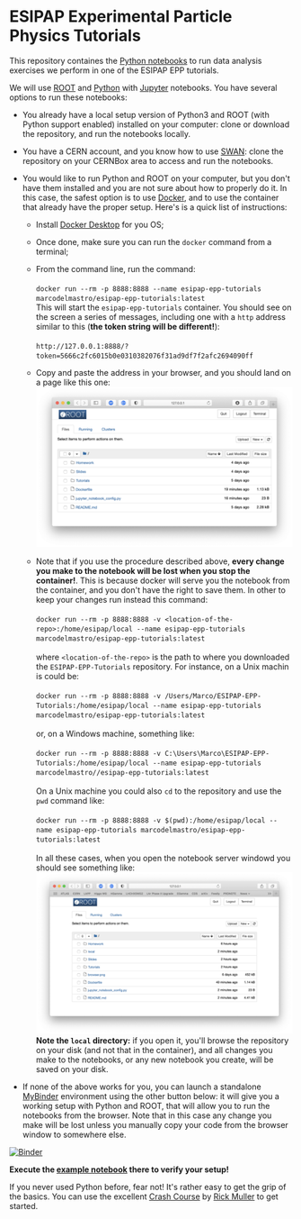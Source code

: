 # ESIPAP  Experimental Particle Physics Tutorials

This repository containes the [Python notebooks](Tutorials) to run data analysis exercises we perform in one of the ESIPAP EPP tutorials.

We will use [ROOT](https://root.cern) and [Python](https://www.python.org) with [Jupyter](https://jupyter.org) notebooks. You have several options to run these notebooks:

- You already have a local setup version of Python3 and ROOT (with Python support enabled) installed on your computer: clone or download the repository, and run the notebooks locally.

- You have a CERN account, and you know how to use [SWAN](http://swan.cern.ch): clone the repository on your CERNBox area to access and run the notebooks.

- You would like to run Python and ROOT on your computer, but you don't have them installed and you are not sure about how to properly do it. In this case, the safest option is to use [Docker](https://www.docker.com), and to use the container that already have the proper setup. Here's is a quick list of instructions:

   * Install [Docker Desktop](https://www.docker.com/products/docker-desktop) for you OS;

   * Once done, make sure you can run the `docker` command from a terminal;

   * From the command line, run the command:  
     \
     `docker run --rm -p 8888:8888 --name esipap-epp-tutorials marcodelmastro/esipap-epp-tutorials:latest`
	 \
     This will start the `esipap-epp-tutorials` container.
	 You should see on the screen a series of messages, including one with a `http` address similar to this (**the token string will be different!**):  
	 \
     `http://127.0.0.1:8888/?token=5666c2fc6015b0e0310382076f31ad9df7f2afc2694090ff`

   * Copy and paste the address in your browser, and you should land on a page like this one:  
     ![ROOT Notebook browser](browser.png)

   * Note that if you use the procedure described above, **every change you make to the notebook will be lost when you stop the container!**. 
     This is because docker will serve you the notebook from the container, and you don't have the right to save them. 
	 In other to keep your changes run instead this command:  
	 \
     `docker run --rm -p 8888:8888 -v <location-of-the-repo>:/home/esipap/local --name esipap-epp-tutorials marcodelmastro/esipap-epp-tutorials:latest`  
	 \
	 where `<location-of-the-repo>` is the path to where you downloaded the `ESIPAP-EPP-Tutorials` repository. For instance, on a Unix machin is could be:  
	 \
	 `docker run --rm -p 8888:8888 -v /Users/Marco/ESIPAP-EPP-Tutorials:/home/esipap/local --name esipap-epp-tutorials marcodelmastro/esipap-epp-tutorials:latest`  
	 \
	 or, on a Windows machine, something like:  
	 \
	 `docker run --rm -p 8888:8888 -v C:\Users\Marco\ESIPAP-EPP-Tutorials:/home/esipap/local --name esipap-epp-tutorials marcodelmastro//esipap-epp-tutorials:latest`  
	 \
	 On a Unix machine you could also `cd` to the repository and use the `pwd` command like:  
	 \
	 `docker run --rm -p 8888:8888 -v $(pwd):/home/esipap/local --name esipap-epp-tutorials marcodelmastro/esipap-epp-tutorials:latest`  
	 \
	 In all these cases, when you open the notebook server windowd you should see something like:  
	 ![ROOT Notebook browser](browser_local.png)
	 **Note the `local` directory:** if you open it, you'll browse the repository on your disk (and not that in the container), and all changes you make to the notebooks, or any new notebook you create, will be saved on your disk.

- If none of the above works for you, you can launch a standalone [MyBinder](https://mybinder.org) environment using the other button below: it will give you a working setup with Python and ROOT, that will allow you to run the notebooks from the browser. Note that in this case any change you make will be lost unless you manually copy your code from the browser window to somewhere else.

[![Binder](https://mybinder.org/badge_logo.svg)](https://mybinder.org/v2/gh/marcodelmastro/ESIPAP-EPP-Tutorials/main)

**Execute the [example notebook](TestSetup.ipynb) there to verify your setup!**

If you never used Python before, fear not! It's rather easy to get the grip of the basics. You can use the excellent [Crash Course](https://github.com/rpmuller/PythonCrashCourse) by [Rick Muller](http://www.cs.sandia.gov/~rmuller/) to get started.
